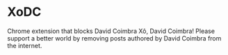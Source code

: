 # XoDC
Chrome extension that blocks David Coimbra
Xô, David Coimbra!
Please support a better world by removing posts authored by David Coimbra from the internet.
